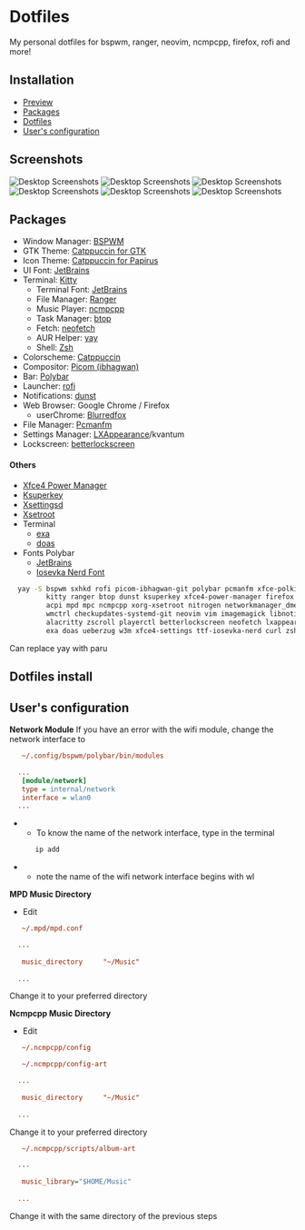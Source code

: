 # Dotfiles
My personal dotfiles for bspwm, ranger, neovim, ncmpcpp, firefox, rofi and more!

## Installation
* [Preview](#screenshots)
* [Packages](#packages)
* [Dotfiles](#dotfiles-install)
* [User's configuration](#userconfiguration)


## Screenshots 
![Desktop Screenshots](https://raw.githubusercontent.com/MoisesMP/dotfiles/main/Screenshots/desktop.png)
![Desktop Screenshots](https://raw.githubusercontent.com/MoisesMP/dotfiles/main/Screenshots/neofetch.png)
![Desktop Screenshots](https://raw.githubusercontent.com/MoisesMP/dotfiles/main/Screenshots/neovim.png)
![Desktop Screenshots](https://raw.githubusercontent.com/MoisesMP/dotfiles/main/Screenshots/ncmpcpp.png)
![Desktop Screenshots](https://raw.githubusercontent.com/MoisesMP/dotfiles/main/Screenshots/wallpaperset.png)
![Desktop Screenshots](https://raw.githubusercontent.com/MoisesMP/dotfiles/main/Screenshots/cava.png)

## Packages
- Window Manager: [BSPWM](https://github.com/baskerville/bspwm) 
- GTK Theme: [Catppuccin for GTK](https://github.com/catppuccin/gtk)
- Icon Theme: [Catppuccin for Papirus](https://github.com/catppuccin/papirus-folders)
- UI Font: [JetBrains](https://www.jetbrains.com/es-es/lp/mono/) 
- Terminal: [Kitty](https://sw.kovidgoyal.net/kitty/) 
   - Terminal Font: [JetBrains](https://www.jetbrains.com/es-es/lp/mono/) 
   - File Manager: [Ranger](https://github.com/ranger/ranger) 
   - Music Player: [ncmpcpp](https://rybczak.net/ncmpcpp/) 
   - Task Manager: [btop](https://github.com/aristocratos/btop) 
   - Fetch: [neofetch](https://github.com/dylanaraps/neofetch) 
   - AUR Helper: [yay](https://github.com/Jguer/yay) 
   - Shell: [Zsh](https://www.zsh.org/)   
- Colorscheme: [Catppuccin](https://github.com/catppuccin/catppuccin) 
- Compositor: [Picom (ibhagwan)](https://github.com/ibhagwan/picom) 
- Bar: [Polybar](https://github.com/polybar/polybar) 
- Launcher: [rofi](https://github.com/davatorium/rofi)
- Notifications: [dunst](https://dunst-project.org/)
- Web Browser: Google Chrome / Firefox
  - userChrome: [Blurredfox](https://github.com/manilarome/blurredfox)  
- File Manager: [Pcmanfm](https://wiki.lxde.org/en/PCManFM) 
- Settings Manager: [LXAppearance](https://wiki.lxde.org/en/LXAppearance)/kvantum
- Lockscreen: [betterlockscreen](https://github.com/betterlockscreen/betterlockscreen) 
#### Others
- [Xfce4 Power Manager](https://docs.xfce.org/xfce/xfce4-power-manager/start)
- [Ksuperkey](https://github.com/hanschen/ksuperkey)
- [Xsettingsd](https://github.com/derat/xsettingsd)
- [Xsetroot](https://www.x.org/archive/X11R7.5/doc/man/man1/xsetroot.1.html)
- Terminal
   - [exa](https://github.com/ogham/exa)
   - [doas](https://github.com/slicer69/doas)
- Fonts Polybar
   - [JetBrains](https://www.jetbrains.com/es-es/lp/mono/)
   - [Iosevka Nerd Font](https://github.com/ryanoasis/nerd-fonts)
 
 
 ```sh
   yay -S bspwm sxhkd rofi picom-ibhagwan-git polybar pcmanfm xfce-polkit 				  \
          kitty ranger btop dunst ksuperkey xfce4-power-manager firefox 				  \
          acpi mpd mpc ncmpcpp xorg-xsetroot nitrogen networkmanager_dmenu				\
          wmctrl checkupdates-systemd-git neovim vim imagemagick libnotify xclip 	\
          alacritty zscroll playerctl betterlockscreen neofetch lxappearance 			\
          exa doas ueberzug w3m xfce4-settings ttf-iosevka-nerd curl zsh cava
```
Can replace yay with paru

## Dotfiles install

## User's configuration
**Network Module**
If you have an error with the wifi module, change the network interface to
```cfg
   ~/.config/bspwm/polybar/bin/modules
```
```cfg
  ...
   [module/network]
   type = internal/network
   interface = wlan0
  ...
 ```

   - - To know the name of the network interface, type in the terminal
      ```sh
         ip add
      ```
   - - note the name of the wifi network interface begins with wl

**MPD Music Directory**
- Edit
```cfg
   ~/.mpd/mpd.conf
```
```cfg
  ...
  
   music_directory     "~/Music"
  
  ...
 ```
Change it to your preferred directory

**Ncmpcpp Music Directory**
- Edit
```cfg
   ~/.ncmpcpp/config
```
```cfg
   ~/.ncmpcpp/config-art
```
```cfg
  ...
  
   music_directory     "~/Music"
  
  ...
 ```
 Change it to your preferred directory
```cfg
   ~/.ncmpcpp/scripts/album-art
```
```cfg
  ...
  
   music_library="$HOME/Music"
  
  ...
 ```
 Change it with the same directory of the previous steps
